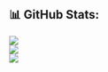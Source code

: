 ## 📊 GitHub Stats:
![](https://github-readme-stats.vercel.app/api?username=atitkh&theme=transparent&hide_border=false&include_all_commits=false&count_private=true&color=blue)<br/>
![](https://github-readme-streak-stats.herokuapp.com/?user=atitkh&theme=highcontrast&hide_border=false)<br/>
![](https://github-readme-stats.vercel.app/api/top-langs/?username=atitkh&theme=transparent&hide_border=false&include_all_commits=false&count_private=true&layout=compact&hide=jupyter%20notebook)
